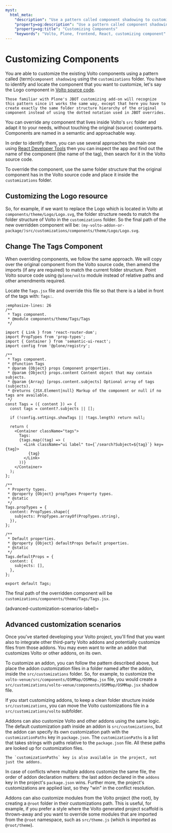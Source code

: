 ```yaml
---
myst:
  html_meta:
    "description": "Use a pattern called component shadowing to customize volto components."
    "property=og:description": "Use a pattern called component shadowing to customize volto components."
    "property=og:title": "Customizing Components"
    "keywords": "Volto, Plone, frontend, React, customizing component"
---
```


# Customizing Components

You are able to customize the existing Volto components using a pattern called {term}`component shadowing` using the `customizations` folder.
You have to identify and locate the component that you want to customize, let's say the Logo component in [Volto source
code](https://github.com/plone/volto/tree/main/packages/volto/src).

```{tip}
Those familiar with Plone's JBOT customizing add-on will recognize this pattern since it works the same way, except that here you have to create exactly the same folder structure hierarchy of the original component instead of using the dotted notation used in JBOT overrides.
```

You can override any component that lives inside Volto's `src` folder and adapt it to your needs, without touching the original (source) counterparts.
Components are named in a semantic and approachable way.

In order to identify them, you can use several approaches the main one using [React Developer Tools](https://chromewebstore.google.com/detail/react-developer-tools/fmkadmapgofadopljbjfkapdkoienihi) then you can inspect the app and find out the name of the component (the name of the tag), then search for it in the Volto source code.

To override the component, use the same folder structure that the original component has in the Volto source code and place it inside the `customizations` folder.

## Customizing the Logo resource

So, for example, if we want to replace the Logo which is located in Volto at `components/theme/Logo/Logo.svg`, the folder structure needs to match the folder structure of Volto in the `customizations` folder.
So the final path of the new overridden component will be: `(my-volto-addon-or-package/)src/customizations/components/theme/Logo/Logo.svg`.

## Change The Tags Component

When overriding components, we follow the same approach.
We will copy over the original component from the Volto source code, then amend the imports (if any are required) to match the current folder structure.
Point Volto source code using `@plone/volto` module instead of relative paths and other amendments required.

Locate the `Tags.jsx` file and override this file so that there is a label in front of the tags with: `Tags:`.

```{code-block} jsx
:emphasize-lines: 26
/**
 * Tags component.
 * @module components/theme/Tags/Tags
 */

import { Link } from 'react-router-dom';
import PropTypes from 'prop-types';
import { Container } from 'semantic-ui-react';
import config from '@plone/registry';

/**
 * Tags component.
 * @function Tags
 * @param {Object} props Component properties.
 * @param {Object} props.content Content object that may contain subjects.
 * @param {Array} [props.content.subjects] Optional array of tags (subjects).
 * @returns {JSX.Element|null} Markup of the component or null if no tags are available.
 */
const Tags = ({ content }) => {
  const tags = content?.subjects || [];

  if (!config.settings.showTags || !tags.length) return null;

  return (
    <Container className="tags">
      Tags:
      {tags.map((tag) => (
        <Link className="ui label" to={`/search?Subject=${tag}`} key={tag}>
          {tag}
        </Link>
      ))}
    </Container>
  );
};

/**
 * Property types.
 * @property {Object} propTypes Property types.
 * @static
 */
Tags.propTypes = {
  content: PropTypes.shape({
    subjects: PropTypes.arrayOf(PropTypes.string),
  }),
};

/**
 * Default properties.
 * @property {Object} defaultProps Default properties.
 * @static
 */
Tags.defaultProps = {
  content: {
    subjects: [],
  },
};

export default Tags;
```

The final path of the overridden component will be `customizations/components/theme/Tags/Tags.jsx`.

(advanced-customization-scenarios-label)=

## Advanced customization scenarios

Once you've started developing your Volto project, you'll find that you want also to integrate other third-party Volto addons and potentially customize files from those addons.
You may even want to write an addon that customizes Volto or other addons, on its own.

To customize an addon, you can follow the pattern described above, but place the addon customization files in a folder named after the addon, inside the `src/customizations` folder.
So, for example, to customize the `volto-venue/src/components/OSMMap/OSMMap.jsx` file, you would create a `src/customizations/volto-venue/components/OSMMap/OSMMap.jsx` shadow file.

If you start customizing addons, to keep a clean folder structure inside `src/customizations`, you can move the Volto customizations file in a `src/customizations/volto` subfolder.

Addons can also customize Volto and other addons using the same logic.
The default customization path inside an addon is `src/customizations`, but the addon can specify its own customization path with the `customizationPaths` key in `package.json`. The `customizationPaths` is a list that takes strings with paths relative to the `package.json` file.
All these paths are looked up for customization files.

```{tip}
The `customizationPaths` key is also available in the project, not just the addons.
```

In case of conflicts where multiple addons customize the same file, the order of addon declaration matters: the last addon declared in the `addons` key in the project's `package.json` wins.
Further more, the project's customizations are applied last, so they "win" in the conflict resolution.

Addons can also customize modules from the Volto project (the root), by creating a `@root` folder in their customizations path.
This is useful, for example, if you prefer a style where the Volto generated project scaffold is thrown-away and you want to override some modules that are imported from the `@root` namespace, such as `src/theme.js` (which is imported as `@root/theme`).
